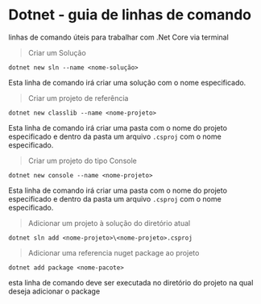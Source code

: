 # Dotnet - guia de linhas de comando

linhas de comando úteis para trabalhar com .Net Core via terminal

> Criar um Solução

`dotnet new sln --name <nome-solução>`

Esta linha de comando irá criar uma solução com o nome especificado.

> Criar um projeto de referência

`dotnet new classlib --name <nome-projeto>`

Esta linha de comando irá criar uma pasta com o nome do projeto especificado e dentro da pasta um arquivo `.csproj` com o nome especificado.

> Criar um projeto do tipo Console

`dotnet new console --name <nome-projeto>`

Esta linha de comando irá criar uma pasta com o nome do projeto especificado e dentro da pasta um arquivo `.csproj` com o nome especificado.


> Adicionar um projeto à solução do diretório atual

`dotnet sln add <nome-projeto>\<nome-projeto>.csproj`

> Adicionar uma referencia nuget package ao projeto

`dotnet add package <nome-pacote>`

esta linha de comando deve ser executada no diretório do projeto na qual deseja adicionar o package

